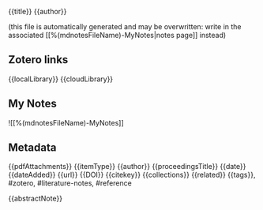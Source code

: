 {{title}}
{{author}}

(this file is automatically generated and may be overwritten: write in the associated [[%(mdnotesFileName)-MyNotes|notes page]] instead)

##  Zotero links
{{localLibrary}}
{{cloudLibrary}}

## My Notes

![[%(mdnotesFileName)-MyNotes]]

## Metadata
{{pdfAttachments}}
{{itemType}}
{{author}}
{{proceedingsTitle}}
{{date}}
{{dateAdded}}
{{url}}
{{DOI}}
{{citekey}}
{{collections}}
{{related}}
{{tags}}, #zotero, #literature-notes, #reference

{{abstractNote}}